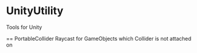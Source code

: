 UnityUtility
============

Tools for Unity

== PortableCollider
Raycast for GameObjects which Collider is not attached on
